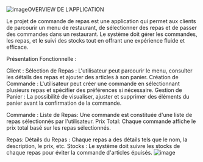![image](https://github.com/samisrhir/Front-End-Food-Ordering-App-Angular/assets/56563430/876c676c-6a2a-4664-bde2-dab26c83799b)OVERVIEW DE L’APPLICATION


Le projet de commande de repas est une application qui permet aux clients de parcourir un menu de restaurant, de sélectionner des repas et de passer des commandes dans un restaurant. Le système doit gérer les commandes, les repas, et le suivi des stocks tout en offrant une expérience fluide et efficace.

Présentation Fonctionnelle :

Client :
Sélection de Repas : L'utilisateur peut parcourir le menu, consulter les détails des repas et ajouter des articles à son panier.
Création de Commande : L'utilisateur peut créer une commande en sélectionnant plusieurs repas et spécifier des préférences si nécessaire.
Gestion de Panier : La possibilité de visualiser, ajuster et supprimer des éléments du panier avant la confirmation de la commande.

Commande :
Liste de Repas: Une commande est constituée d'une liste de repas sélectionnés par l'utilisateur.
Prix Total: Chaque commande affiche le prix total basé sur les repas sélectionnés.


Repas:
Détails du Repas :
 Chaque repas a des détails tels que le nom, la description, le prix, etc.
Stocks : Le système doit suivre les stocks de chaque repas pour éviter la commande d'articles épuisés.
![image](https://github.com/samisrhir/Front-End-Food-Ordering-App-Angular/assets/56563430/36a881d2-a204-4a52-b9ae-aa067fd1a844)
